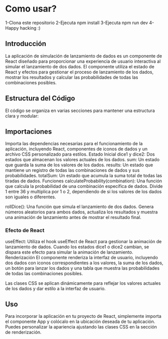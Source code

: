 # Como usar?

1-Clona este repositorio
2-Ejecuta npm install
3-Ejecuta npm run dev
4-Happy hacking :)

## Introducción
La aplicación de simulación de lanzamiento de dados es un componente de React diseñado para proporcionar una experiencia de usuario interactiva al simular el lanzamiento de dos dados. El componente utiliza el estado de React y efectos para gestionar el proceso de lanzamiento de los dados, mostrar los resultados y calcular las probabilidades de todas las combinaciones posibles.

## Estructura del Código
El código se organiza en varias secciones para mantener una estructura clara y modular:

## Importaciones
Importa las dependencias necesarias para el funcionamiento de la aplicación, incluyendo React, componentes de iconos de dados y un archivo CSS personalizado para estilos.
Estado Inicial
dice1 y dice2: Dos estados que almacenan los valores actuales de los dados.
sum: Un estado que guarda la suma de los valores de los dados.
results: Un estado que mantiene un registro de todas las combinaciones de dados y sus probabilidades.
totalSum: Un estado que acumula la suma total de todas las tiradas de dados.
Funciones
calculateProbability(combination): Una función que calcula la probabilidad de una combinación específica de dados. Divide 1 entre 36 y multiplica por 1 o 2, dependiendo de si los valores de los dados son iguales o diferentes.

rollDice(): Una función que simula el lanzamiento de dos dados. Genera números aleatorios para ambos dados, actualiza los resultados y muestra una animación de lanzamiento antes de mostrar el resultado final.

### Efecto de React
useEffect: Utiliza el hook useEffect de React para gestionar la animación de lanzamiento de dados. Cuando los estados dice1 o dice2 cambian, se dispara este efecto para simular la animación de lanzamiento.
Renderización
El componente renderiza la interfaz de usuario, incluyendo dos dados con iconos correspondientes a los valores, la suma de los dados, un botón para lanzar los dados y una tabla que muestra las probabilidades de todas las combinaciones posibles.

Las clases CSS se aplican dinámicamente para reflejar los valores actuales de los dados y dar estilo a la interfaz de usuario.

## Uso
Para incorporar la aplicación en tu proyecto de React, simplemente importa el componente App y colócalo en la ubicación deseada de tu aplicación. Puedes personalizar la apariencia ajustando las clases CSS en la sección de renderización.
